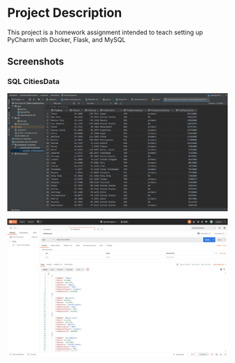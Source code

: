 # Project Description
This project is a homework assignment intended to teach setting up PyCharm with Docker, Flask, and MySQL

## Screenshots

### SQL CitiesData
![citiesData](screenshots/citiesData.png)

![Postman](screenshots/Postman.png)